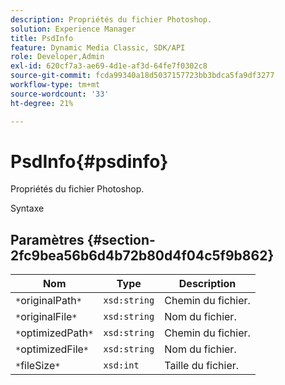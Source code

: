 ```yaml
---
description: Propriétés du fichier Photoshop.
solution: Experience Manager
title: PsdInfo
feature: Dynamic Media Classic, SDK/API
role: Developer,Admin
exl-id: 620cf7a3-ae69-4d1e-af3d-64fe7f0302c8
source-git-commit: fcda99340a18d5037157723bb3bdca5fa9df3277
workflow-type: tm+mt
source-wordcount: '33'
ht-degree: 21%

---
```


# PsdInfo{#psdinfo}

Propriétés du fichier Photoshop.

Syntaxe

## Paramètres {#section-2fc9bea56b6d4b72b80d4f04c5f9b862}

| Nom | Type | Description |
|---|---|---|
| `*`originalPath`*` | `xsd:string` | Chemin du fichier. |
| `*`originalFile`*` | `xsd:string` | Nom du fichier. |
| `*`optimizedPath`*` | `xsd:string` | Chemin du fichier. |
| `*`optimizedFile`*` | `xsd:string` | Nom du fichier. |
| `*`fileSize`*` | `xsd:int` | Taille du fichier. |
